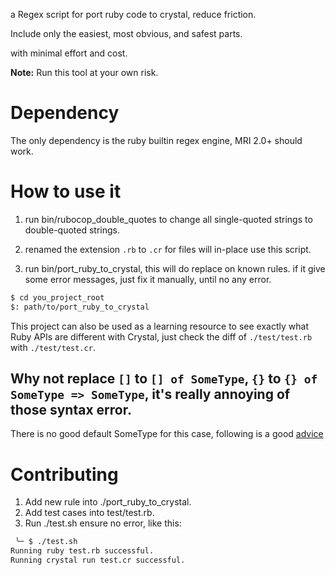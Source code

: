 a Regex script for port ruby code to crystal, reduce friction.

Include only the easiest, most obvious, and safest parts.

with minimal effort and cost.

**Note:** Run this tool at your own risk.

# Dependency

The only dependency is the ruby builtin regex engine, MRI 2.0+ should work.

# How to use it

1. run bin/rubocop_double_quotes to change all single-quoted strings to double-quoted strings.

2. renamed the extension `.rb` to `.cr` for files will in-place use this script.

3. run bin/port_ruby_to_crystal, this will do replace on known rules. if it give some error messages,
   just fix it manually, until no any error.

```sh
$ cd you_project_root
$: path/to/port_ruby_to_crystal
```

This project can also be used as a learning resource to see exactly what Ruby APIs are different with Crystal, just check the diff of `./test/test.rb` with `./test/test.cr`.

## Why not replace `[]` to `[] of SomeType`, `{}` to `{} of SomeType => SomeType`, it's really annoying of those syntax error.

There is no good default SomeType for this case, following is a good [advice](https://forum.crystal-lang.org/t/is-there-exists-a-dart-dynamic-type-equivalent-for-crystal-or-equivalent-usage/5082/8?u=zw963)

# Contributing

1. Add new rule into ./port_ruby_to_crystal.
2. Add test cases into test/test.rb.
3. Run ./test.sh ensure no error, like this:

```sh
 ╰─ $ ./test.sh
Running ruby test.rb successful.
Running crystal run test.cr successful.
```
